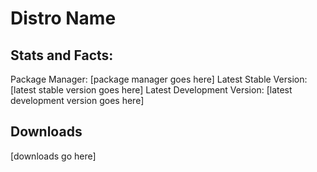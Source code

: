 # Distro Name

## Stats and Facts:
Package Manager: \[package manager goes here\]
Latest Stable Version: \[latest stable version goes here\]
Latest Development Version: \[latest development version goes here\]

## Downloads

\[downloads go here\]
